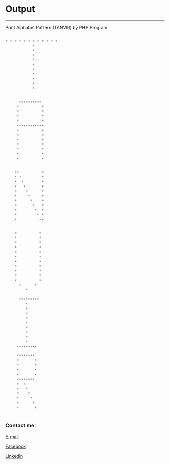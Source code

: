 
# Output


---

Print Alphabet Pattern (TANVIR) by PHP Program




```php

* * * * * * * * * * * *     
            *                   
            *  
            *  
            *  
            *  
            *  
            *  
            *  
            *  
            *  


	  ********** 
	 *          *
	 *          *
	 *          *
	 *          *
	 ************
	 *          *
	 *          *
	 *          *
	 *          *
	 *          *
	 *          *
	 *          *


	**          *
	* *         *
	*  *        *
	*   *       *
	*    *      *
	*     *     *
	*      *    *
	*       *   *
	*        *  *
	*         * *
	*          **


    *          *   
    *          *   
    *          *   
    *          *   
    *          *   
    *          *   
    *          *   
    *          *   
    *          *   
    *          *   
    *          *   
      *      *     
         *        
                 
	  *********   
	     *       
	     *       
	     *       
	     *       
	     *       
	     *       
	     *       
	     *       
	     *       
	 *********   

	 ********    
	 *       *   
	 *       *   
	 *       *   
	 *       *   
	 ********    
	 *  *        
	 *   *       
	 *    *      
	 *     *     
	 *      *    
	 *       *   



```






<!-- all link is here -->


### Contact me:

[E-mail](tanvirpoly@gmail.com)

[Facebook]( https://www.facebook.com/tanvirfbid)

[Linkedin]( https://www.linkedin.com/in/tanvirx/)